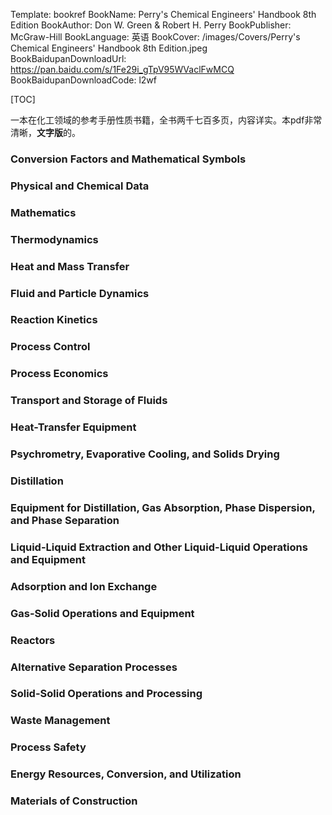 Template: bookref
BookName: Perry's Chemical Engineers' Handbook 8th Edition
BookAuthor: Don W. Green & Robert H. Perry
BookPublisher: McGraw-Hill
BookLanguage: 英语
BookCover: /images/Covers/Perry's Chemical Engineers' Handbook 8th Edition.jpeg
BookBaidupanDownloadUrl: https://pan.baidu.com/s/1Fe29i_gTpV95WVaclFwMCQ 
BookBaidupanDownloadCode: l2wf

[TOC]

一本在化工领域的参考手册性质书籍，全书两千七百多页，内容详实。本pdf非常清晰，**文字版**的。



### Conversion Factors and Mathematical Symbols

### Physical and Chemical Data

### Mathematics

### Thermodynamics
### Heat and Mass Transfer

### Fluid and Particle Dynamics

### Reaction Kinetics
### Process Control

### Process Economics
### Transport and Storage of Fluids

### Heat-Transfer Equipment

### Psychrometry, Evaporative Cooling, and Solids Drying

### Distillation

### Equipment for Distillation, Gas Absorption, Phase Dispersion, and Phase Separation

### Liquid-Liquid Extraction and Other Liquid-Liquid Operations and Equipment

### Adsorption and Ion Exchange

### Gas-Solid Operations and Equipment

### Reactors

### Alternative Separation Processes

### Solid-Solid Operations and Processing

### Waste Management

### Process Safety

### Energy Resources, Conversion, and Utilization

### Materials of Construction


